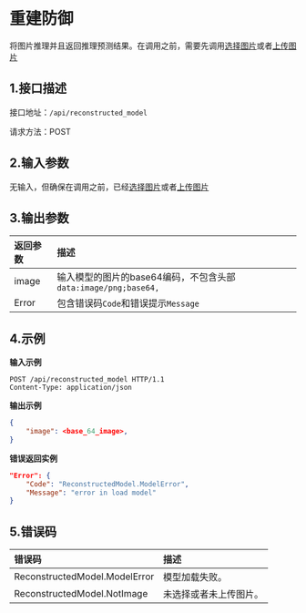 
# 重建防御
将图片推理并且返回推理预测结果。在调用之前，需要先调用[选择图片](api/select_image.md)或者[上传图片](api/upload_image.md)
## 1.接口描述



接口地址：`/api/reconstructed_model`

请求方法：POST

## 2.输入参数

无输入，但确保在调用之前，已经[选择图片](api/select_image.md)或者[上传图片](api/upload_image.md)


## 3.输出参数

| 返回参数 | 描述                                                            |
| :------- | :-------------------------------------------------------------- |
| image    | 输入模型的图片的base64编码，不包含头部 `data:image/png;base64,` |
| Error    | 包含错误码`Code`和错误提示`Message`                             |

## 4.示例

**输入示例**
```curl
POST /api/reconstructed_model HTTP/1.1
Content-Type: application/json
```

**输出示例**
```json
{
    "image": <base_64_image>,
}
```

**错误返回实例**
```json
"Error": {
    "Code": "ReconstructedModel.ModelError",
    "Message": "error in load model"
}
```

## 5.错误码
| 错误码                     | 描述                       |
| :------------------------- | :------------------------- |
| ReconstructedModel.ModelError | 模型加载失败。             |
| ReconstructedModel.NotImage | 未选择或者未上传图片。             |

